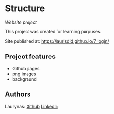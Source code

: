 # Structure

_Website project_

This project was created for learning purpuses.

Site published at: https://laurisdid.github.io/7_login/



## Project features

-   Github pages
-   png images
-   backgraund

## Authors

Laurynas: [Github](https://github.com/Laurisdid/) [Linkedln]()
